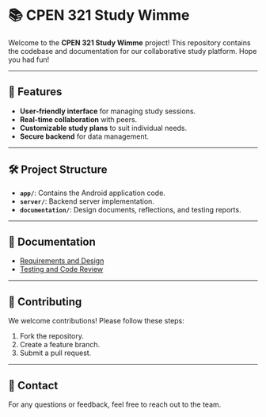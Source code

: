 # 📚 CPEN 321 Study Wimme

Welcome to the **CPEN 321 Study Wimme** project! This repository contains the codebase and documentation for our collaborative study platform. Hope you had fun!

---

## 🚀 Features

- **User-friendly interface** for managing study sessions.
- **Real-time collaboration** with peers.
- **Customizable study plans** to suit individual needs.
- **Secure backend** for data management.

---

## 🛠️ Project Structure

- **`app/`**: Contains the Android application code.
- **`server/`**: Backend server implementation.
- **`documentation/`**: Design documents, reflections, and testing reports.

---

## 📝 Documentation

- [Requirements and Design](documentation/M3_Requirements_and_Design.md)
- [Testing and Code Review](documentation/Testing_And_Code_Review.md)

---

## 🤝 Contributing

We welcome contributions! Please follow these steps:

1. Fork the repository.
2. Create a feature branch.
3. Submit a pull request.

---

## 📧 Contact

For any questions or feedback, feel free to reach out to the team.
